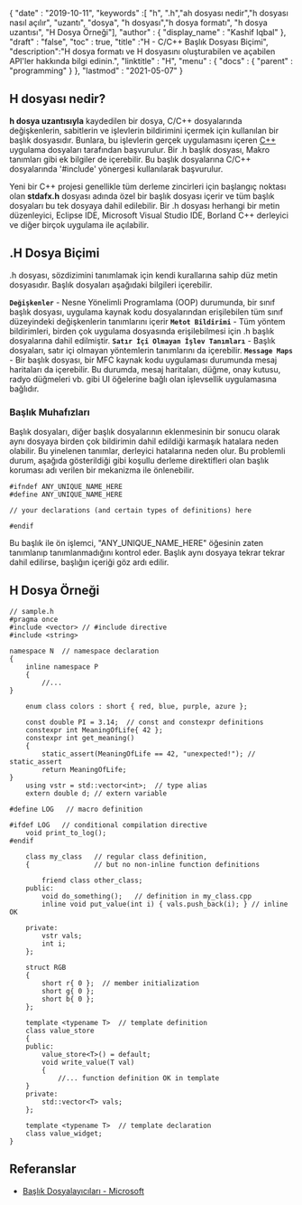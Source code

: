 {
  "date" : "2019-10-11",
  "keywords" :[ "h", ".h","ah dosyası nedir","h dosyası nasıl açılır", "uzantı", "dosya", "h dosyası","h dosya formatı", "h dosya uzantısı", "H Dosya Örneği"],
  "author" : {
    "display_name" : "Kashif Iqbal"
},
  "draft" : "false",
  "toc" : true,
  "title" :"H - C/C++ Başlık Dosyası Biçimi",
  "description":"H dosya formatı ve H dosyasını oluşturabilen ve açabilen API'ler hakkında bilgi edinin.",
  "linktitle" : "H",
  "menu" : {
    "docs" : {
      "parent" : "programming"
}
},
  "lastmod" : "2021-05-07"
}

## H dosyası nedir?

**h dosya uzantısıyla** kaydedilen bir dosya, C/C++ dosyalarında değişkenlerin, sabitlerin ve işlevlerin bildirimini içermek için kullanılan bir başlık dosyasıdır. Bunlara, bu işlevlerin gerçek uygulamasını içeren [C++](/tr/programming/cpp/) uygulama dosyaları tarafından başvurulur. Bir .h başlık dosyası, Makro tanımları gibi ek bilgiler de içerebilir. Bu başlık dosyalarına C/C++ dosyalarında '#include' yönergesi kullanılarak başvurulur.

Yeni bir C++ projesi genellikle tüm derleme zincirleri için başlangıç noktası olan **stdafx.h** dosyası adında özel bir başlık dosyası içerir ve tüm başlık dosyaları bu tek dosyaya dahil edilebilir. Bir .h dosyası herhangi bir metin düzenleyici, Eclipse IDE, Microsoft Visual Studio IDE, Borland C++ derleyici ve diğer birçok uygulama ile açılabilir.

## .H Dosya Biçimi

.h dosyası, sözdizimini tanımlamak için kendi kurallarına sahip düz metin dosyasıdır. Başlık dosyaları aşağıdaki bilgileri içerebilir.

**`Değişkenler`** - Nesne Yönelimli Programlama (OOP) durumunda, bir sınıf başlık dosyası, uygulama kaynak kodu dosyalarından erişilebilen tüm sınıf düzeyindeki değişkenlerin tanımlarını içerir
**`Metot Bildirimi`** - Tüm yöntem bildirimleri, birden çok uygulama dosyasında erişilebilmesi için .h başlık dosyalarına dahil edilmiştir.
**`Satır İçi Olmayan İşlev Tanımları`** - Başlık dosyaları, satır içi olmayan yöntemlerin tanımlarını da içerebilir.
**`Message Maps`** - Bir başlık dosyası, bir MFC kaynak kodu uygulaması durumunda mesaj haritaları da içerebilir. Bu durumda, mesaj haritaları, düğme, onay kutusu, radyo düğmeleri vb. gibi UI öğelerine bağlı olan işlevsellik uygulamasına bağlıdır.


### Başlık Muhafızları

Başlık dosyaları, diğer başlık dosyalarının eklenmesinin bir sonucu olarak aynı dosyaya birden çok bildirimin dahil edildiği karmaşık hatalara neden olabilir. Bu yinelenen tanımlar, derleyici hatalarına neden olur. Bu problemli durum, aşağıda gösterildiği gibi koşullu derleme direktifleri olan başlık koruması adı verilen bir mekanizma ile önlenebilir.

```
#ifndef ANY_UNIQUE_NAME_HERE
#define ANY_UNIQUE_NAME_HERE

// your declarations (and certain types of definitions) here

#endif
```
Bu başlık ile ön işlemci, "ANY_UNIQUE_NAME_HERE" öğesinin zaten tanımlanıp tanımlanmadığını kontrol eder. Başlık aynı dosyaya tekrar tekrar dahil edilirse, başlığın içeriği göz ardı edilir.

## H Dosya Örneği

```
// sample.h
#pragma once
#include <vector> // #include directive
#include <string>

namespace N  // namespace declaration
{
    inline namespace P
    {
        //...
}

    enum class colors : short { red, blue, purple, azure };

    const double PI = 3.14;  // const and constexpr definitions
    constexpr int MeaningOfLife{ 42 };
    constexpr int get_meaning()
    {
        static_assert(MeaningOfLife == 42, "unexpected!"); // static_assert
        return MeaningOfLife;
}
    using vstr = std::vector<int>;  // type alias
    extern double d; // extern variable

#define LOG   // macro definition

#ifdef LOG   // conditional compilation directive
    void print_to_log();
#endif

    class my_class   // regular class definition,
    {                // but no non-inline function definitions

        friend class other_class;
    public:
        void do_something();   // definition in my_class.cpp
        inline void put_value(int i) { vals.push_back(i); } // inline OK

    private:
        vstr vals;
        int i;
    };

    struct RGB
    {
        short r{ 0 };  // member initialization
        short g{ 0 };
        short b{ 0 };
    };

    template <typename T>  // template definition
    class value_store
    {
    public:
        value_store<T>() = default;
        void write_value(T val)
        {
            //... function definition OK in template
    }
    private:
        std::vector<T> vals;
    };

    template <typename T>  // template declaration
    class value_widget;
}
```

## Referanslar

* [Başlık Dosyalayıcıları - Microsoft](https://learn.microsoft.com/en-us/cpp/cpp/header-files-cpp?view=msvc-160)

